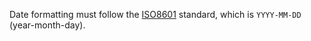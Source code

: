 Date formatting must follow the [ISO8601](http://en.wikipedia.org/wiki/ISO_8601) standard, which is `YYYY-MM-DD` (year-month-day).
